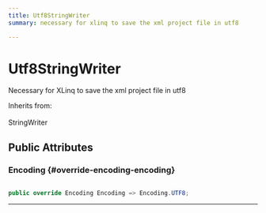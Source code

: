 ```yaml
---
title: Utf8StringWriter
summary: necessary for xlinq to save the xml project file in utf8 

---
```


# Utf8StringWriter




Necessary for XLinq to save the xml project file in utf8   


Inherits from: <br></br>StringWriter




## Public Attributes

### Encoding {#override-encoding-encoding}

```csharp

public override Encoding Encoding => Encoding.UTF8;

```






-----------


